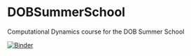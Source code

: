 # DOBSummerSchool
Computational Dynamics course for the DOB Summer School

[![Binder](https://mybinder.org/badge_logo.svg)](https://mybinder.org/v2/gh/oriolcg/DOBSummerSchoolNotebooks/HEAD?labpath=https://github.com/oriolcg/DOBSummerSchoolNotebooks/blob/main/1_Introduction.ipynb)
